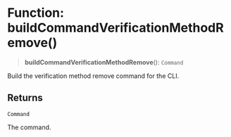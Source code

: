# Function: buildCommandVerificationMethodRemove()

> **buildCommandVerificationMethodRemove**(): `Command`

Build the verification method remove command for the CLI.

## Returns

`Command`

The command.
